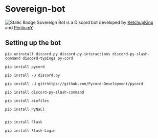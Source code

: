 # Sovereign-bot

![Static Badge](https://img.shields.io/badge/Version-0.1-blue)
 Sovereign Bot is a Discord bot developed by [KetchupKing](https://github.com/KetchupKing) and [PentiumY](https://github.com/PentiumY)

## Setting up the bot

    pip uninstall discord.py discord-py-interactions discord-py-slash-command discord-typings py-cord
    
    pip install pycord
    
    pip install -U discord.py
    
    pip install -U git+https://github.com/Pycord-Development/pycord
    
    pip install discord-py-slash-command
    
    pip install aiofiles
    
    pip install PyNaCl


    pip install Flask
    
    pip install Flask-Login
